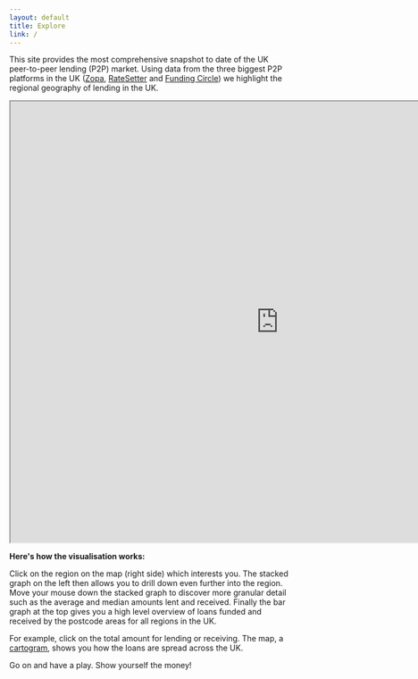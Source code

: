 ```yaml
---
layout: default
title: Explore
link: /
---
```


This site provides the most comprehensive snapshot to date of the UK peer-to-peer lending (P2P) market. Using data from the three biggest P2P platforms in the UK ([Zopa](http://uk.zopa.com/), [RateSetter](http://www.ratesetter.com/) and [Funding Circle](https://www.fundingcircle.com/)) we highlight the regional geography of lending in the UK.

<div id="visualisation">
	<iframe src="http://www.iconomical.com/customers/ODI/P2P/" width="960" height="790"> </iframe>
</div>
 
**Here's how the visualisation works:**
 
Click on the region on the map (right side) which interests you. The stacked graph on the left then allows you to drill down even further into the region. Move your mouse down the stacked graph to discover more granular detail such as the average and median amounts lent and received. Finally the bar graph at the top gives you a high level overview of loans funded and received by the postcode areas for all regions in the UK.

For example, click on the total amount for lending or receiving. The map, a [cartogram](http://en.wikipedia.org/wiki/Cartogram), shows you how the loans are spread across the UK.
 
Go on and have a play. Show yourself the money!
